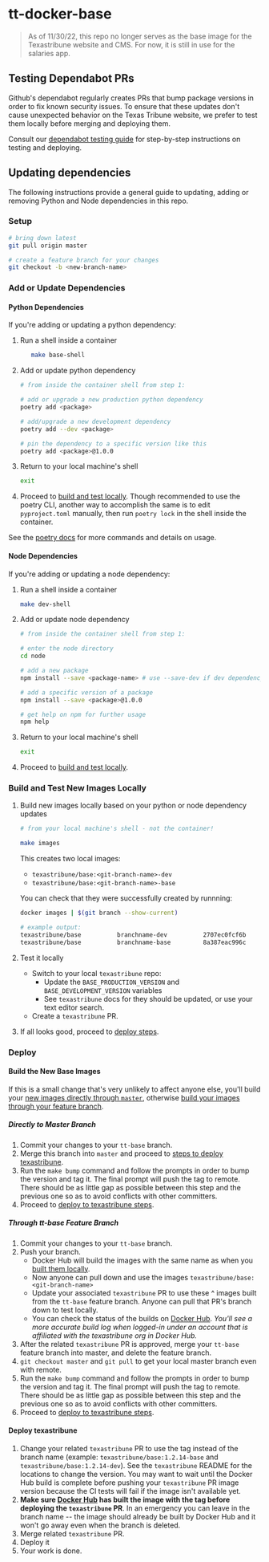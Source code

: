 tt-docker-base
===========

> As of 11/30/22, this repo no longer serves as the base image for the Texastribune website and CMS.  For now, it is still in use for the salaries app.

## Testing Dependabot PRs

Github's dependabot regularly creates PRs that bump package versions in order to fix known security issues. To ensure that these updates don't cause unexpected behavior on the Texas Tribune website, we prefer to test them locally before merging and deploying them.

Consult our [dependabot testing guide](https://texastribune.atlassian.net/wiki/spaces/TECH/pages/1992163329/How+to+deploy+dependabot+fixes) for step-by-step instructions on testing and deploying.

## Updating dependencies

The following instructions provide a general guide to updating, adding or removing Python and Node dependencies in this repo.

### Setup
```sh
# bring down latest
git pull origin master

# create a feature branch for your changes
git checkout -b <new-branch-name>
```
### Add or Update Dependencies
#### Python Dependencies
If you're adding or updating a python dependency:
   1. Run a shell inside a container
      ```sh
         make base-shell
      ```
   1. Add or update python dependency
      ```sh
      # from inside the container shell from step 1:

      # add or upgrade a new production python dependency
      poetry add <package>

      # add/upgrade a new development dependency
      poetry add --dev <package>

      # pin the dependency to a specific version like this
      poetry add <package>@1.0.0
      ```
   1. Return to your local machine's shell
      ```sh
      exit
      ```
   1. Proceed to [build and test locally](#build-and-test-new-images-locally).
Though recommended to use the poetry CLI, another way to accomplish the same is to edit `pyproject.toml` manually, then run `poetry lock` in the shell inside the container.

See the [poetry docs](https://poetry.eustace.io/docs/) for more commands and details on usage.

#### Node Dependencies
If you're adding or updating a node dependency:
   1. Run a shell inside a container
      ```sh
      make dev-shell
      ```
   1. Add or update node dependency
      ```sh
      # from inside the container shell from step 1:

      # enter the node directory
      cd node

      # add a new package
      npm install --save <package-name> # use --save-dev if dev dependency

      # add a specific version of a package
      npm install --save <package>@1.0.0

      # get help on npm for further usage
      npm help
      ```
   1. Return to your local machine's shell
      ```sh
      exit
      ```
   1. Proceed to [build and test locally](#build-and-test-new-images-locally).
### Build and Test New Images Locally
1. Build new images locally based on your python or node dependency updates
   ```sh
   # from your local machine's shell - not the container!

   make images
   ```
   This creates two local images:
     - `texastribune/base:<git-branch-name>-dev`
     - `texastribune/base:<git-branch-name>-base`

   You can check that they were successfully created by runnning:
      ```sh
      docker images | $(git branch --show-current)

      # example output:
      texastribune/base          branchname-dev          2707ec0fcf6b        22 minutes ago      2.24GB
      texastribune/base          branchname-base         8a387eac996c        59 minutes ago      1.37GB

      ```

1. Test it locally
   - Switch to your local `texastribune` repo:
     - Update the `BASE_PRODUCTION_VERSION` and `BASE_DEVELOPMENT_VERSION` variables
      - See `texastribune` docs for they should be updated, or use your text editor search.
   -  Create a `texastribune` PR.
1. If all looks good, proceed to [deploy steps](#deploy).

### Deploy
#### Build the New Base Images
If this is a small change that's very unlikely to affect anyone else, you'll build your [new images directly through `master`](#directly-to-master-branch), otherwise [build your images through your feature branch](#through-tt-base-feature-branch).
##### Directly to Master Branch
1. Commit your changes to your `tt-base` branch.
1. Merge this branch into `master` and proceed to [steps to deploy texastribune](#deploy-texastribune).
1. Run the `make bump` command and follow the prompts in order to bump the version and tag it. The final prompt will push the tag to remote. There should be as little gap as possible between this step and the previous one so as to avoid conflicts with other committers.
1. Proceed to [deploy to texastribune steps](#deploy-texastribune).

##### Through tt-base Feature Branch
1. Commit your changes to your `tt-base` branch.
1. Push your branch.
    - Docker Hub will build the images with the same name as when you [built them locally](#build-and-test-new-images-locally).
    - Now anyone can pull down and use the images `texastribune/base:<git-branch-name>`
    - Update your associated `texastribune` PR to use these ^ images built from the `tt-base` feature branch.  Anyone can pull that PR's branch down to test locally.
    - You can check the status of the builds on [Docker Hub](https://hub.docker.com/repository/docker/texastribune/base). _You'll see a more accurate build log when logged-in under an account that is affiliated with the texastribune org in Docker Hub._
1. After the related `texastribune` PR is approved, merge your `tt-base` feature branch into master, and delete the feature branch.
1. `git checkout master` and `git pull` to get your local master branch even with remote.
1. Run the `make bump` command and follow the prompts in order to bump the version and tag it. The final prompt will push the tag to remote. There should be as little gap as possible between this step and the previous one so as to avoid conflicts with other committers.
1. Proceed to [deploy to texastribune steps](#deploy-texastribune).

#### Deploy texastribune
1. Change your related `texastribune` PR to use the tag instead of the branch name (example: `texastribune/base:1.2.14-base` and `texastribune/base:1.2.14-dev`). See the `texastribune` README for the locations to change the version. You may want to wait until the Docker Hub build is complete before pushing your `texastribune` PR image version because the CI tests will fail if the image isn't available yet.
1. **Make sure [Docker Hub](https://hub.docker.com/repository/docker/texastribune/base) has built the image with the tag before deploying the `texastribune` PR**. In an emergency you can leave in the branch name -- the image should
   already be built by Docker Hub and it won't go away even when the branch is deleted.
1. Merge related `texastribune` PR.
1. Deploy it
1. Your work is done.
